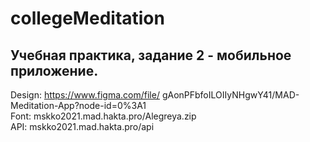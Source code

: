 # collegeMeditation  
## Учебная практика, задание 2 - мобильное приложение.  
Design: https://www.figma.com/file/ gAonPFbfoILOIIyNHgwY41/MAD-Meditation-App?node-id=0%3A1  
Font: mskko2021.mad.hakta.pro/Alegreya.zip  
API: mskko2021.mad.hakta.pro/api  
